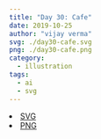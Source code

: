 ```yaml
---
title: "Day 30: Cafe"
date: 2019-10-25
author: "vijay verma"
svg: ./day30-cafe.svg
png: ./day30-cafe.png
category:
  - illustration
tags:
  - ai
  - svg
---
```

<li><a href="./day30-cafe.svg" download className="btn-svg">SVG</a></li>
<li><a href="/day30-cafe.png" download className="btn-png">PNG</a></li>
